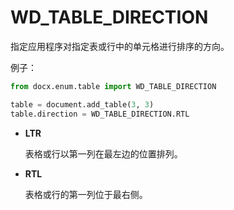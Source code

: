 # WD_TABLE_DIRECTION

指定应用程序对指定表或行中的单元格进行排序的方向。

例子：

```python
from docx.enum.table import WD_TABLE_DIRECTION

table = document.add_table(3, 3)
table.direction = WD_TABLE_DIRECTION.RTL
```

- **LTR**

    表格或行以第一列在最左边的位置排列。

- **RTL**

    表格或行的第一列位于最右侧。
